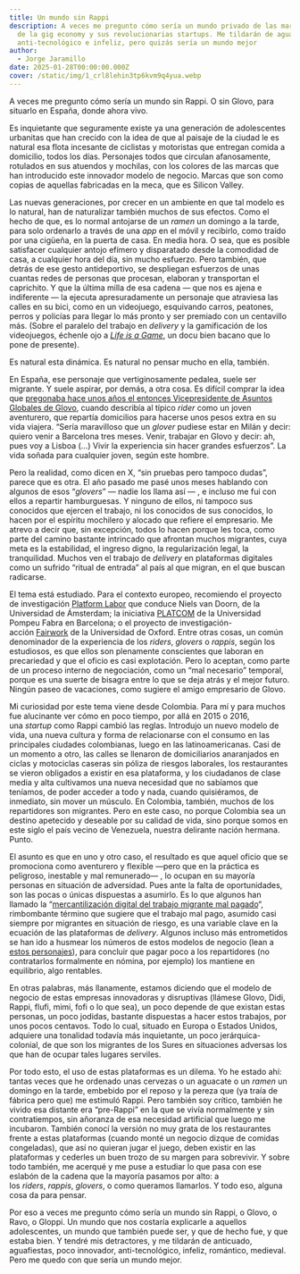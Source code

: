 ```yaml
---
title: Un mundo sin Rappi
description: A veces me pregunto cómo sería un mundo privado de las maravillas
  de la gig economy y sus revolucionarias startups. Me tildarán de aguafiestas,
  anti-tecnológico e infeliz, pero quizás sería un mundo mejor
author:
  - Jorge Jaramillo
date: 2025-01-28T00:00:00.000Z
cover: /static/img/1_crl8lehin3tp6kvm9q4yua.webp
---
```

A veces me pregunto cómo sería un mundo sin Rappi. O sin Glovo, para situarlo en España, donde ahora vivo.

Es inquietante que seguramente existe ya una generación de adolescentes urbanitas que han crecido con la idea de que al paisaje de la ciudad le es natural esa flota incesante de ciclistas y motoristas que entregan comida a domicilio, todos los días. Personajes todos que circulan afanosamente, rotulados en sus atuendos y mochilas, con los colores de las marcas que han introducido este innovador modelo de negocio. Marcas que son como copias de aquellas fabricadas en la meca, que es Silicon Valley.

Las nuevas generaciones, por crecer en un ambiente en que tal modelo es lo natural, han de naturalizar también muchos de sus efectos. Como el hecho de que, es lo normal antojarse de un *ramen* un domingo a la tarde, para solo ordenarlo a través de una *app* en el móvil y recibirlo, como traído por una cigüeña, en la puerta de casa. En media hora. O sea, que es posible satisfacer cualquier antojo efímero y disparatado desde la comodidad de casa, a cualquier hora del día, sin mucho esfuerzo. Pero también, que detrás de ese gesto antideportivo, se despliegan esfuerzos de unas cuantas redes de personas que procesan, elaboran y transportan el caprichito. Y que la última milla de esa cadena — que nos es ajena e indiferente — la ejecuta apresuradamente un personaje que atraviesa las calles en su bici, como en un videojuego, esquivando carros, peatones, perros y policías para llegar lo más pronto y ser premiado con un centavillo más. (Sobre el paralelo del trabajo en *delivery* y la gamificación de los videojuegos, échenle ojo a *[Life is a Game](https://www.youtube.com/watch?v=-vc8Qd0maRE&themeRefresh=1)*, un docu bien bacano que lo pone de presente).

Es natural esta dinámica. Es natural no pensar mucho en ella, también.

En España, ese personaje que vertiginosamente pedalea, suele ser migrante. Y suele aspirar, por demás, a otra cosa. Es difícil comprar la idea que [pregonaba hace unos años el entonces Vicepresidente de Asuntos Globales de Glovo](https://www.eldiario.es/economia/cofundador-glovo-dice-tres-trabajos-vez-empieza-realidad_1_7163947.html),[](https://www.eldiario.es/economia/cofundador-glovo-dice-tres-trabajos-vez-empieza-realidad_1_7163947.html) cuando describía al típico *rider* como un joven aventurero, que repartía domicilios para hacerse unos pesos extra en su vida viajera. “Sería maravilloso que un *glover* pudiese estar en Milán y decir: quiero venir a Barcelona tres meses. Venir, trabajar en Glovo y decir: ah, pues voy a Lisboa (…) Vivir la experiencia sin hacer grandes esfuerzos”. La vida soñada para cualquier joven, según este hombre.

Pero la realidad, como dicen en X, “sin pruebas pero tampoco dudas”, parece que es otra. El año pasado me pasé unos meses hablando con algunos de esos “*glovers*” — nadie los llama así — , e incluso me fui con ellos a repartir hamburguesas. Y ninguno de ellos, ni tampoco sus conocidos que ejercen el trabajo, ni los conocidos de sus conocidos, lo hacen por el espíritu mochilero y alocado que refiere el empresario. Me atrevo a decir que, sin excepción, todos lo hacen porque les toca, como parte del camino bastante intrincado que afrontan muchos migrantes, cuya meta es la estabilidad, el ingreso digno, la regularización legal, la tranquilidad. Muchos ven el trabajo de *delivery* en plataformas digitales como un sufrido “ritual de entrada” al país al que migran, en el que buscan radicarse.

El tema está estudiado. Para el contexto europeo, recomiendo el proyecto de investigación [Platform Labor](https://platformlabor.net/about)[](https://platformlabor.net/about) que conduce Niels van Doorn, de la Universidad de Ámsterdam; la iniciativa [PLATCOM](https://platcom.upf.edu/)[](https://platcom.upf.edu/) de la Universidad Pompeu Fabra en Barcelona; o el proyecto de investigación-acción [Fairwork](https://fair.work/en/fw/homepage/)[](https://fair.work/en/fw/homepage/) de la Universidad de Oxford. Entre otras cosas, un común denominador de la experiencia de los *riders*, *glovers* o *rappis*, según los estudiosos, es que ellos son plenamente conscientes que laboran en precariedad y que el oficio es casi explotación. Pero lo aceptan, como parte de un proceso interno de negociación, como un “mal necesario” temporal, porque es una suerte de bisagra entre lo que se deja atrás y el mejor futuro. Ningún paseo de vacaciones, como sugiere el amigo empresario de Glovo.

Mi curiosidad por este tema viene desde Colombia. Para mí y para muchos fue alucinante ver cómo en poco tiempo, por allá en 2015 o 2016, una *startup* como Rappi cambió las reglas. Introdujo un nuevo modelo de vida, una nueva cultura y forma de relacionarse con el consumo en las principales ciudades colombianas, luego en las latinoamericanas. Casi de un momento a otro, las calles se llenaron de domiciliarios anaranjados en ciclas y motociclas caseras sin póliza de riesgos laborales, los restaurantes se vieron obligados a existir en esa plataforma, y los ciudadanos de clase media y alta cultivamos una nueva necesidad que no sabíamos que teníamos, de poder acceder a todo y nada, cuando quisiéramos, de inmediato, sin mover un músculo. En Colombia, también, muchos de los repartidores son migrantes. Pero en este caso, no porque Colombia sea un destino apetecido y deseable por su calidad de vida, sino porque somos en este siglo el país vecino de Venezuela, nuestra delirante nación hermana. Punto.

El asunto es que en uno y otro caso, el resultado es que aquel oficio que se promociona como aventurero y flexible —pero que en la práctica es peligroso, inestable y mal remunerado— , lo ocupan en su mayoría personas en situación de adversidad. Pues ante la falta de oportunidades, son las pocas o únicas dispuestas a asumirlo. Es lo que algunos han llamado la “[mercantilización digital del trabajo migrante mal pagado](https://journals.sagepub.com/doi/10.1177/09500170221096581)“, rimbombante término que sugiere que el trabajo mal pago, asumido casi siempre por migrantes en situación de riesgo, es una variable clave en la ecuación de las plataformas de *delivery*. Algunos incluso más entrometidos se han ido a husmear los números de estos modelos de negocio (lean a [estos personajes](https://linkinghub.elsevier.com/retrieve/pii/S2210539521000420)[](https://linkinghub.elsevier.com/retrieve/pii/S2210539521000420)), para concluir que pagar poco a los repartidores (no contratarlos formalmente en nómina, por ejemplo) los mantiene en equilibrio, algo rentables.

En otras palabras, más llanamente, estamos diciendo que el modelo de negocio de estas empresas innovadoras y disruptivas (llámese Glovo, Didi, Rappi, flufi, mimi, fofi o lo que sea), un poco depende de que existan estas personas, un poco jodidas, bastante dispuestas a hacer estos trabajos, por unos pocos centavos. Todo lo cual, situado en Europa o Estados Unidos, adquiere una tonalidad todavía más inquietante, un poco jerárquica-colonial, de que son los migrantes de los Sures en situaciones adversas los que han de ocupar tales lugares serviles.

Por todo esto, el uso de estas plataformas es un dilema. Yo he estado ahí: tantas veces que he ordenado unas cervezas o un aguacate o un *ramen* un domingo en la tarde, embebido por el reposo y la pereza que (ya traía de fábrica pero que) me estimuló Rappi. Pero también soy crítico, también he vivido esa distante era “pre-Rappi” en la que se vivía normalmente y sin contratiempos, sin añoranza de esa necesidad artificial que luego me incubaron. También conocí la versión no muy grata de los restaurantes frente a estas plataformas (cuando monté un negocio dizque de comidas congeladas), que así no quieran jugar el juego, deben existir en las plataformas y cederles un buen trozo de su margen para sobrevivir. Y sobre todo también, me acerqué y me puse a estudiar lo que pasa con ese eslabón de la cadena que la mayoría pasamos por alto: a los *riders*, *rappis*, *glovers*, o como queramos llamarlos. Y todo eso, alguna cosa da para pensar.

Por eso a veces me pregunto cómo sería un mundo sin Rappi, o Glovo, o Ravo, o Gloppi. Un mundo que nos costaría explicarle a aquellos adolescentes, un mundo que también puede ser, y que de hecho fue, y que estaba bien. Y tendré mis detractores, y me tildarán de anticuado, aguafiestas, poco innovador, anti-tecnológico, infeliz, romántico, medieval. Pero me quedo con que sería un mundo mejor.
